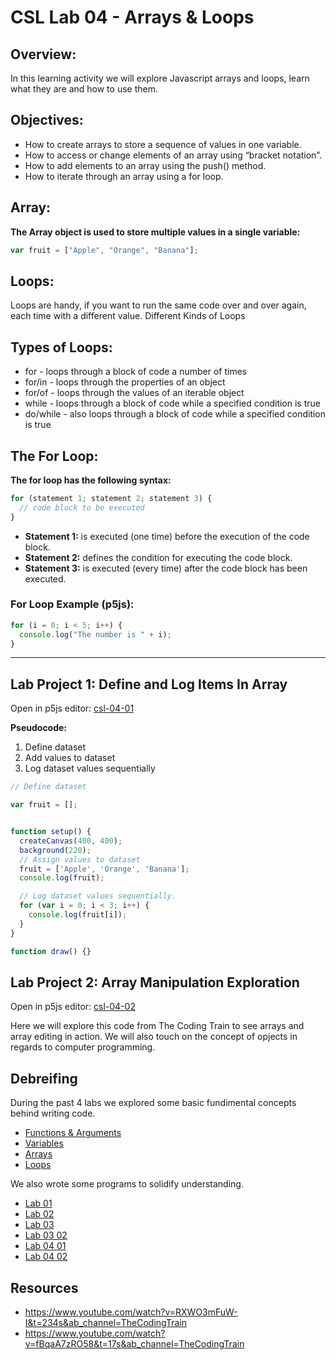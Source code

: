 # CSL Lab 04 - Arrays & Loops

## Overview:
In this learning activity we will explore Javascript arrays and loops, learn what they are and how to use them.



## Objectives:
* How to create arrays to store a sequence of values in one variable.
* How to access or change elements of an array using “bracket notation”.
* How to add elements to an array using the push() method.
* How to iterate through an array using a for loop.


## Array:
**The Array object is used to store multiple values in a single variable:**
```javascript
var fruit = ["Apple", "Orange", "Banana"];
```
## Loops:
Loops are handy, if you want to run the same code over and over again, each time with a different value.
Different Kinds of Loops
## Types of Loops:
* for - loops through a block of code a number of times
* for/in - loops through the properties of an object
* for/of - loops through the values of an iterable object
* while - loops through a block of code while a specified condition is true
* do/while - also loops through a block of code while a specified condition is true
## The For Loop:
**The for loop has the following syntax:**
```javascript
for (statement 1; statement 2; statement 3) {
  // code block to be executed
}
```
* **Statement 1:** is executed (one time) before the execution of the code block.
* **Statement 2:** defines the condition for executing the code block.
* **Statement 3:** is executed (every time) after the code block has been executed.
### For Loop Example (p5js):
```javascript
for (i = 0; i < 5; i++) {
  console.log("The number is " + i);
}
```

***

## Lab Project 1: Define and Log Items In Array
Open in p5js editor: [csl-04-01](https://editor.p5js.org/grgry13/sketches/6AwK0KE1t)

**Pseudocode:**
1. Define dataset
1. Add values to dataset
1. Log dataset values sequentially

```javascript
// Define dataset

var fruit = [];


function setup() { 
  createCanvas(400, 400);
  background(220);
  // Assign values to dataset 
  fruit = ['Apple', 'Orange', 'Banana'];
  console.log(fruit);

  // Log dataset values sequentially.
  for (var i = 0; i < 3; i++) {
    console.log(fruit[i]);
  }
}

function draw() {}
```

## Lab Project 2:  Array Manipulation Exploration
Open in p5js editor: [csl-04-02](https://editor.p5js.org/grgry13/sketches/URP_HxJ11)

Here we will explore this code from The Coding Train to see arrays and array editing in action.
We will also touch on the concept of opjects in regards to computer programming.

## Debreifing 
During the past 4 labs we explored some basic fundimental concepts behind writing code.

* [Functions & Arguments](https://www.w3schools.com/js/js_functions.asp)
* [Variables](https://www.w3schools.com/js/js_variables.asp)
* [Arrays](https://www.w3schools.com/js/js_arrays.asp)
* [Loops](https://www.w3schools.com/js/js_loop_for.asp)

We also wrote some programs to solidify understanding.
* [Lab 01](https://editor.p5js.org/grgry13/sketches/LIX_GL9xD)
* [Lab 02](https://editor.p5js.org/grgry13/sketches/5NWhkjIHo)
* [Lab 03](https://editor.p5js.org/grgry13/sketches/uBCYm5SPg)
* [Lab 03 02](https://editor.p5js.org/grgry13/sketches/uBCYm5SPg)
* [Lab 04 01](https://editor.p5js.org/grgry13/sketches/yKucLB22R)
* [Lab 04 02](https://editor.p5js.org/grgry13/sketches/URP_HxJ11)


## Resources
* https://www.youtube.com/watch?v=RXWO3mFuW-I&t=234s&ab_channel=TheCodingTrain
* https://www.youtube.com/watch?v=fBqaA7zRO58&t=17s&ab_channel=TheCodingTrain



